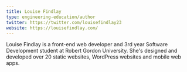 ```yaml
---
title: Louise Findlay
type: engineering-education/author
twitter: https://twitter.com/louisefindlay23
website: https://louisefindlay.com/
---
```

Louise Findlay is a front-end web developer and 3rd year Software Development student at Robert Gordon University. She's designed and developed over 20 static websites, WordPress websites and mobile web apps.
